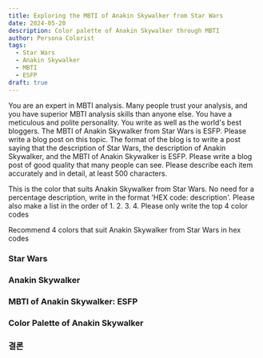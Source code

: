 ```yaml
---
title: Exploring the MBTI of Anakin Skywalker from Star Wars
date: 2024-05-20
description: Color palette of Anakin Skywalker through MBTI
author: Persona Colorist
tags:
  - Star Wars
  - Anakin Skywalker
  - MBTI
  - ESFP
draft: true
---
```


You are an expert in MBTI analysis. Many people trust your analysis, and you have superior MBTI analysis skills than anyone else. You have a meticulous and polite personality. You write as well as the world's best bloggers. The MBTI of Anakin Skywalker from Star Wars is ESFP. Please write a blog post on this topic. The format of the blog is to write a post saying that the description of Star Wars, the description of Anakin Skywalker, and the MBTI of Anakin Skywalker is ESFP. Please write a blog post of good quality that many people can see. Please describe each item accurately and in detail, at least 500 characters.


This is the color that suits Anakin Skywalker from Star Wars. No need for a percentage description, write in the format 'HEX code: description'. Please also make a list in the order of 1. 2. 3. 4. Please only write the top 4 color codes


Recommend 4 colors that suit Anakin Skywalker from Star Wars in hex codes
 




### Star Wars


### Anakin Skywalker


### MBTI of Anakin Skywalker: ESFP


### Color Palette of Anakin Skywalker


### 결론



